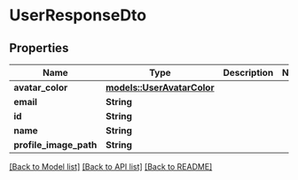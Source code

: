 # UserResponseDto

## Properties

Name | Type | Description | Notes
------------ | ------------- | ------------- | -------------
**avatar_color** | [**models::UserAvatarColor**](UserAvatarColor.md) |  | 
**email** | **String** |  | 
**id** | **String** |  | 
**name** | **String** |  | 
**profile_image_path** | **String** |  | 

[[Back to Model list]](../README.md#documentation-for-models) [[Back to API list]](../README.md#documentation-for-api-endpoints) [[Back to README]](../README.md)


